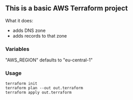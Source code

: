 ## This is a basic AWS Terraform project

What it does:

- adds DNS zone
- adds records to that zone

### Variables

"AWS_REGION" defaults to "eu-central-1"

### Usage

    terraform init
    terraform plan --out out.terraform
    terraform apply out.terraform